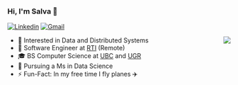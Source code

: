 ### Hi, I'm Salva 👋

[![Linkedin](https://img.shields.io/badge/-Linkedin-blue?style=flat-square&logo=Linkedin&logoColor=white&link=https://www.linkedin.com/in/salva-corts/)](https://www.linkedin.com/in/salva-corts/)
[![Gmail](https://img.shields.io/badge/-salvacorts97@gmail.com-c14438?style=flat-square&logo=Gmail&logoColor=white&link=mailto:salvacorts97@gmail.com)](mailto:salvacorts97@gmail.com)

<img align="right" src="https://github-readme-stats.vercel.app/api/top-langs/?username=salvacorts&theme=default&line_height=27&layout=compact&hide_border=true" />

<ul>
    <li>🧐 Interested in Data and Distributed Systems</li>
    <li>💼 Software Engineer at <a href="https://www.rti.com/en/">RTI</a> (Remote)</li>
    <li>🎓 BS Computer Science at <a href="https://www.ubc.ca">UBC</a> and <a href="https://www.ugr.es/en/">UGR</a> </li>
    <li>🌱 Pursuing a Ms in Data Science</li>
    <li>⚡️ Fun-Fact: In my free time I fly planes ✈️</li>
</ul>